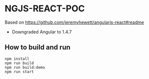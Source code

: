 # NGJS-REACT-POC

Based on https://github.com/jeremyhewett/angularjs-react#readme
* Downgraded Angular to 1.4.7

## How to build and run
```
npm install
npm run build
npm run build:demo
npm run start
```